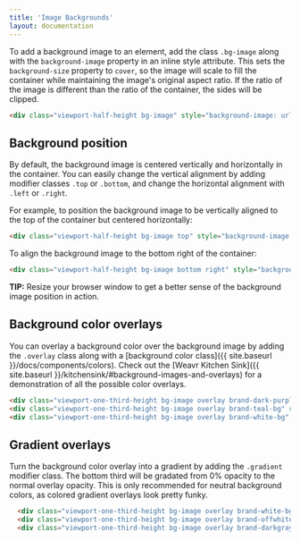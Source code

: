 ```yaml
---
title: 'Image Backgrounds'
layout: documentation
---
```


To add a background image to an element, add the class `.bg-image` along with the `background-image` property in an inline style attribute. This sets the `background-size` property to `cover`, so the image will scale to fill the container while maintaining the image's original aspect ratio. If the ratio of the image is different than the ratio of the container, the sides will be clipped.

<div class="demo">
  <div class="viewport-half-height bg-image" style="background-image: url('{{ site.baseurl }}/images/sample-bg-image.jpg')"></div> 
</div>

```html
<div class="viewport-half-height bg-image" style="background-image: url('{{ site.baseurl }}/images/sample-bg-image.jpg')"></div> 
```

## Background position

By default, the background image is centered vertically and horizontally in the container. You can easily change the vertical alignment by adding modifier classes `.top` or `.bottom`, and change the horizontal alignment with  `.left` or `.right`.

For example, to position the background image to be vertically aligned to the top of the container but centered horizontally:

<div class="demo">
  <div class="viewport-half-height bg-image top" style="background-image: url('{{ site.baseurl }}/images/sample-bg-image.jpg')"></div> 
</div>

```html
<div class="viewport-half-height bg-image top" style="background-image: url('{{ site.baseurl }}/images/sample-bg-image.jpg')"></div> 
```

To align the background image to the bottom right of the container:

<div class="demo">
  <div class="viewport-half-height bg-image bottom right" style="background-image: url('{{ site.baseurl }}/images/sample-bg-image.jpg')"></div> 
</div>

```html
<div class="viewport-half-height bg-image bottom right" style="background-image: url('{{ site.baseurl }}/images/sample-bg-image.jpg')"></div> 
```

<div class="alert">
  <p>
    <strong>TIP:</strong> Resize your browser window to get a better sense of the background image position in action.
  </p>
</div>

## Background color overlays

You can overlay a background color over the background image by adding the `.overlay` class along with a [background color class]({{ site.baseurl }}/docs/components/colors). Check out the [Weavr Kitchen Sink]({{ site.baseurl }}/kitchensink/#background-images-and-overlays) for a demonstration of all the possible color overlays.

<div class="demo">
  <div class="row large-gutter">
    <div class="col col-4 t-col-4 m-col-12">
      <div class="viewport-one-third-height bg-image overlay brand-dark-purple-bg" style="background-image: url('{{ site.baseurl }}/images/sample-bg-image.jpg')"></div>
    </div>
    <div class="col col-4 t-col-4 m-col-12">
      <div class="viewport-one-third-height bg-image overlay brand-teal-bg" style="background-image: url('{{ site.baseurl }}/images/sample-bg-image.jpg')"></div>
    </div>
    <div class="col col-4 t-col-4 m-col-12">
      <div class="viewport-one-third-height bg-image overlay brand-white-bg" style="background-image: url('{{ site.baseurl }}/images/sample-bg-image.jpg')"></div>
    </div>
  </div>
</div>

```html
<div class="viewport-one-third-height bg-image overlay brand-dark-purple-bg" style="background-image: url('{{ site.baseurl }}/images/sample-bg-image.jpg')"></div>
<div class="viewport-one-third-height bg-image overlay brand-teal-bg" style="background-image: url('{{ site.baseurl }}/images/sample-bg-image.jpg')"></div>
<div class="viewport-one-third-height bg-image overlay brand-white-bg" style="background-image: url('{{ site.baseurl }}/images/sample-bg-image.jpg')"></div>
```

## Gradient overlays

Turn the background color overlay into a gradient by adding the `.gradient` modifier class. The bottom third will be gradated from 0% opacity to the normal overlay opacity. This is only recommended for neutral background colors, as colored gradient overlays look pretty funky.

<div class="demo">
  <div class="row large-gutter">
    <div class="col col-4 t-col-4 m-col-12">
      <div class="viewport-one-third-height bg-image overlay brand-white-bg gradient" style="background-image: url('{{ site.baseurl }}/images/sample-bg-image.jpg')"></div>
    </div>
    <div class="col col-4 t-col-4 m-col-12">  
      <div class="viewport-one-third-height bg-image overlay brand-offwhite-bg gradient" style="background-image: url('{{ site.baseurl }}/images/sample-bg-image.jpg')"></div>
    </div>
    <div class="col col-4 t-col-4 m-col-12">
      <div class="viewport-one-third-height bg-image overlay brand-darkgray-bg gradient" style="background-image: url('{{ site.baseurl }}/images/sample-bg-image.jpg')"></div>
    </div>
  </div>
</div>

```html
  <div class="viewport-one-third-height bg-image overlay brand-white-bg gradient" style="background-image: url('{{ site.baseurl }}/images/sample-bg-image.jpg')"></div>
  <div class="viewport-one-third-height bg-image overlay brand-offwhite-bg gradient" style="background-image: url('{{ site.baseurl }}/images/sample-bg-image.jpg')"></div>
  <div class="viewport-one-third-height bg-image overlay brand-darkgray-bg gradient" style="background-image: url('{{ site.baseurl }}/images/sample-bg-image.jpg')"></div>
```
